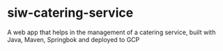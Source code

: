 # siw-catering-service

A web app that helps in the management of a catering service, built with Java, Maven, Springbok and deployed to GCP
